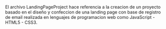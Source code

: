 El archivo LandingPageProject hace referencia a la creacion de un proyecto basado en el diseño y confeccion de una landing page con base de registro de email
realizada en lenguajes de programacion web como JavaScript - HTML5 - CSS3.

